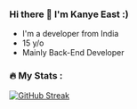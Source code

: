 ### Hi there 👋 I'm Kanye East :)

<!--
**TheRealKanyeEast/TheRealKanyeEast** is a ✨ _special_ ✨ repository because its `README.md` (this file) appears on your GitHub profile. -->
<!-- - I'm also the Owner of TriStar Hub! -->


- I'm a developer from India
- 15 y/o
- Mainly Back-End Developer

### :fire: My Stats :
[![GitHub Streak](http://github-readme-streak-stats.herokuapp.com?user=TheRealKanyeEast&theme=dark&background=000000)](https://git.io/streak-stats)
